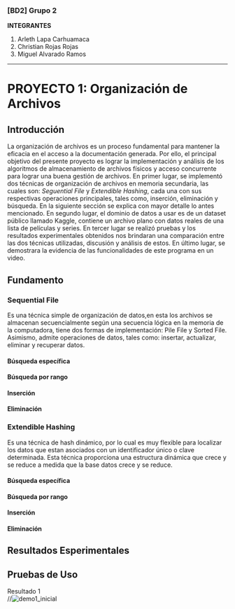 ### [BD2] Grupo 2
**INTEGRANTES**
1. Arleth Lapa Carhuamaca
2. Christian Rojas Rojas
3. Miguel Alvarado Ramos

---
# PROYECTO 1: Organización de Archivos

## Introducción
La organización de archivos es un proceso fundamental para mantener la eficacia en el acceso a la documentación generada. Por ello, el principal objetivo del presente proyecto es lograr la implementación y análisis de los algoritmos de almacenamiento de archivos físicos y acceso concurrente para lograr una buena gestión de archivos. En primer lugar, se implementó dos técnicas de organización de archivos en memoria secundaria, las cuales son: _Seguential_ _File_ y _Extendible_ _Hashing_, cada una con sus respectivas operaciones principales, tales como, inserción, eliminación y búsqueda. En la siguiente sección se explica con mayor detalle lo antes mencionado. En segundo lugar, el dominio de datos a usar es de un dataset público llamado Kaggle, contiene un archivo plano con datos reales de una lista de películas y series. En tercer lugar se realizó pruebas y los resultados experimentales obtenidos nos brindaran una comparación entre las dos técnicas utilizadas, discusión y análisis de estos. En último lugar, se demostrara la evidencia de las funcionalidades de este programa en un video.

## Fundamento

### Sequential File
Es una técnica simple de organización de datos,en esta los archivos se almacenan secuencialmente según una secuencia lógica en la memoria de la computadora, tiene dos formas de implementación: Pile File y Sorted File. Asimismo, admite operaciones de datos, tales como: insertar, actualizar, eliminar y recuperar datos.

#### Búsqueda específica
#### Búsqueda por rango
#### Inserción
#### Eliminación


### Extendible Hashing
Es una técnica de hash dinámico, por lo cual es muy flexible para localizar los datos que estan asociados con un identificador único o clave determinada. Esta técnica proporciona una estructura dinámica que crece y se reduce a medida que la base datos crece y se reduce.  

#### Búsqueda específica
#### Búsqueda por rango
#### Inserción
#### Eliminación


## Resultados Esperimentales

## Pruebas de Uso




Resultado 1  
//<img src="microproyecto1/images/demo1.png" alt="demo1_inicial"/>
